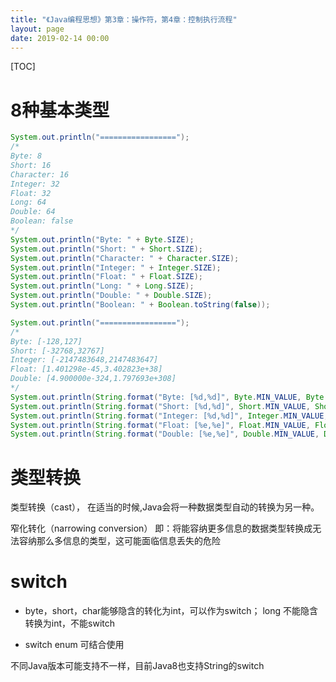 ```yaml
---
title: "《Java编程思想》第3章：操作符，第4章：控制执行流程"
layout: page
date: 2019-02-14 00:00
---
```


[TOC]

# 8种基本类型

```java
System.out.println("=================");
/*
Byte: 8
Short: 16
Character: 16
Integer: 32
Float: 32
Long: 64
Double: 64
Boolean: false
*/
System.out.println("Byte: " + Byte.SIZE);
System.out.println("Short: " + Short.SIZE);
System.out.println("Character: " + Character.SIZE);
System.out.println("Integer: " + Integer.SIZE);
System.out.println("Float: " + Float.SIZE);
System.out.println("Long: " + Long.SIZE);
System.out.println("Double: " + Double.SIZE);
System.out.println("Boolean: " + Boolean.toString(false));

System.out.println("=================");
/*
Byte: [-128,127]
Short: [-32768,32767]
Integer: [-2147483648,2147483647]
Float: [1.401298e-45,3.402823e+38]
Double: [4.900000e-324,1.797693e+308]
*/
System.out.println(String.format("Byte: [%d,%d]", Byte.MIN_VALUE, Byte.MAX_VALUE));
System.out.println(String.format("Short: [%d,%d]", Short.MIN_VALUE, Short.MAX_VALUE));
System.out.println(String.format("Integer: [%d,%d]", Integer.MIN_VALUE, Integer.MAX_VALUE));
System.out.println(String.format("Float: [%e,%e]", Float.MIN_VALUE, Float.MAX_VALUE));
System.out.println(String.format("Double: [%e,%e]", Double.MIN_VALUE, Double.MAX_VALUE));
```

# 类型转换

类型转换（cast）， 在适当的时候,Java会将一种数据类型自动的转换为另一种。

窄化转化（narrowing conversion） 即：将能容纳更多信息的数据类型转换成无法容纳那么多信息的类型，这可能面临信息丢失的危险

# switch

* byte，short，char能够隐含的转化为int，可以作为switch； long 不能隐含转换为int，不能switch

* switch enum 可结合使用

不同Java版本可能支持不一样，目前Java8也支持String的switch
